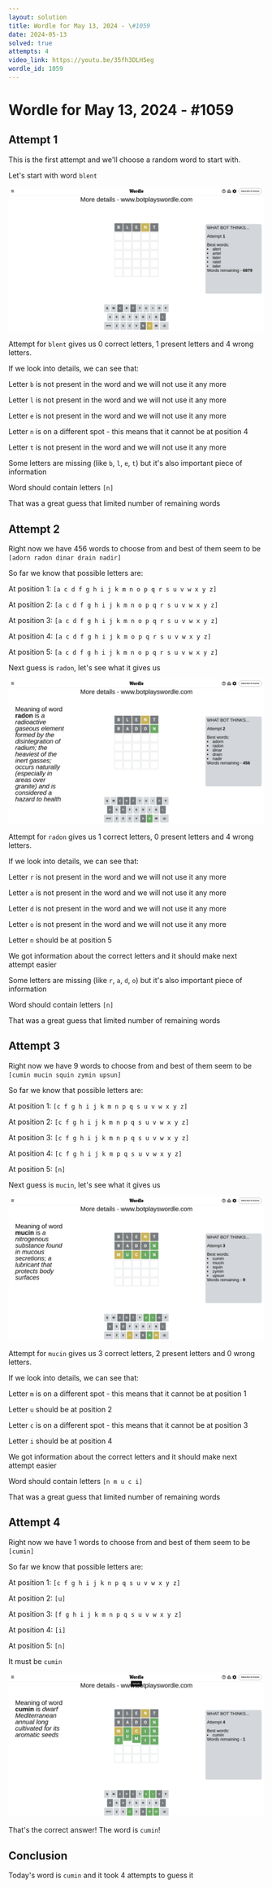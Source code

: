 ```yaml
---
layout: solution
title: Wordle for May 13, 2024 - \#1059
date: 2024-05-13
solved: true
attempts: 4
video_link: https://youtu.be/35fh3DLH5eg
wordle_id: 1059
---
```


# Wordle for May 13, 2024 - \#1059

## Attempt 1

This is the first attempt and we'll choose a random word to start with.

Let's start with word `blent`

![Attempt 1](2024-05-13/attempt-1.png)

Attempt for `blent` gives us 0 correct letters, 1 present letters and 4 wrong letters.

If we look into details, we can see that:

Letter `b` is not present in the word and we will not use it any more

Letter `l` is not present in the word and we will not use it any more

Letter `e` is not present in the word and we will not use it any more

Letter `n` is on a different spot - this means that it cannot be at position 4

Letter `t` is not present in the word and we will not use it any more

Some letters are missing (like `b`, `l`, `e`, `t`) but it's also important piece of information

Word should contain letters `[n]`

That was a great guess that limited number of remaining words



## Attempt 2

Right now we have 456 words to choose from and best of them seem to be `[adorn radon dinar drain nadir]`

So far we know that possible letters are:

At position 1: `[a c d f g h i j k m n o p q r s u v w x y z]`

At position 2: `[a c d f g h i j k m n o p q r s u v w x y z]`

At position 3: `[a c d f g h i j k m n o p q r s u v w x y z]`

At position 4: `[a c d f g h i j k m o p q r s u v w x y z]`

At position 5: `[a c d f g h i j k m n o p q r s u v w x y z]`

Next guess is `radon`, let's see what it gives us

![Attempt 2](2024-05-13/attempt-2.png)

Attempt for `radon` gives us 1 correct letters, 0 present letters and 4 wrong letters.

If we look into details, we can see that:

Letter `r` is not present in the word and we will not use it any more

Letter `a` is not present in the word and we will not use it any more

Letter `d` is not present in the word and we will not use it any more

Letter `o` is not present in the word and we will not use it any more

Letter `n` should be at position 5

We got information about the correct letters and it should make next attempt easier

Some letters are missing (like `r`, `a`, `d`, `o`) but it's also important piece of information

Word should contain letters `[n]`

That was a great guess that limited number of remaining words



## Attempt 3

Right now we have 9 words to choose from and best of them seem to be `[cumin mucin squin zymin upsun]`

So far we know that possible letters are:

At position 1: `[c f g h i j k m n p q s u v w x y z]`

At position 2: `[c f g h i j k m n p q s u v w x y z]`

At position 3: `[c f g h i j k m n p q s u v w x y z]`

At position 4: `[c f g h i j k m p q s u v w x y z]`

At position 5: `[n]`

Next guess is `mucin`, let's see what it gives us

![Attempt 3](2024-05-13/attempt-3.png)

Attempt for `mucin` gives us 3 correct letters, 2 present letters and 0 wrong letters.

If we look into details, we can see that:

Letter `m` is on a different spot - this means that it cannot be at position 1

Letter `u` should be at position 2

Letter `c` is on a different spot - this means that it cannot be at position 3

Letter `i` should be at position 4

We got information about the correct letters and it should make next attempt easier

Word should contain letters `[n m u c i]`

That was a great guess that limited number of remaining words



## Attempt 4

Right now we have 1 words to choose from and best of them seem to be `[cumin]`

So far we know that possible letters are:

At position 1: `[c f g h i j k n p q s u v w x y z]`

At position 2: `[u]`

At position 3: `[f g h i j k m n p q s u v w x y z]`

At position 4: `[i]`

At position 5: `[n]`

It must be `cumin`

![Attempt 4](2024-05-13/attempt-4.png)

That's the correct answer! The word is `cumin`!

## Conclusion

Today's word is `cumin` and it took 4 attempts to guess it

